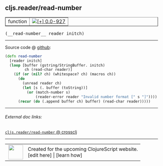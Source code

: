 ## cljs.reader/read-number



 <table border="1">
<tr>
<td>function</td>
<td><a href="https://github.com/cljsinfo/cljs-api-docs/tree/0.0-927"><img valign="middle" alt="[+] 0.0-927" title="Added in 0.0-927" src="https://img.shields.io/badge/+-0.0--927-lightgrey.svg"></a> </td>
</tr>
</table>


 <samp>
(__read-number__ reader initch)<br>
</samp>

---







Source code @ [github](https://github.com/clojure/clojurescript/blob/r1886/src/cljs/cljs/reader.cljs#L287-L297):

```clj
(defn read-number
  [reader initch]
  (loop [buffer (gstring/StringBuffer. initch)
         ch (read-char reader)]
    (if (or (nil? ch) (whitespace? ch) (macros ch))
      (do
        (unread reader ch)
        (let [s (. buffer (toString))]
          (or (match-number s)
              (reader-error reader "Invalid number format [" s "]"))))
      (recur (do (.append buffer ch) buffer) (read-char reader)))))
```

<!--
Repo - tag - source tree - lines:

 <pre>
clojurescript @ r1886
└── src
    └── cljs
        └── cljs
            └── <ins>[reader.cljs:287-297](https://github.com/clojure/clojurescript/blob/r1886/src/cljs/cljs/reader.cljs#L287-L297)</ins>
</pre>

-->

---



###### External doc links:

[`cljs.reader/read-number` @ crossclj](http://crossclj.info/fun/cljs.reader.cljs/read-number.html)<br>

---

 <table>
<tr><td>
<img valign="middle" align="right" width="48px" src="http://i.imgur.com/Hi20huC.png">
</td><td>
Created for the upcoming ClojureScript website.<br>
[edit here] | [learn how]
</td></tr></table>

[edit here]:https://github.com/cljsinfo/cljs-api-docs/blob/master/cljsdoc/cljs.reader/read-number.cljsdoc
[learn how]:https://github.com/cljsinfo/cljs-api-docs/wiki/cljsdoc-files

<!--

This information was too distracting to show to readers, but I'll leave it
commented here since it is helpful to:

- pretty-print the data used to generate this document
- and show how to retrieve that data



The API data for this symbol:

```clj
{:ns "cljs.reader",
 :name "read-number",
 :type "function",
 :signature ["[reader initch]"],
 :source {:code "(defn read-number\n  [reader initch]\n  (loop [buffer (gstring/StringBuffer. initch)\n         ch (read-char reader)]\n    (if (or (nil? ch) (whitespace? ch) (macros ch))\n      (do\n        (unread reader ch)\n        (let [s (. buffer (toString))]\n          (or (match-number s)\n              (reader-error reader \"Invalid number format [\" s \"]\"))))\n      (recur (do (.append buffer ch) buffer) (read-char reader)))))",
          :title "Source code",
          :repo "clojurescript",
          :tag "r1886",
          :filename "src/cljs/cljs/reader.cljs",
          :lines [287 297]},
 :full-name "cljs.reader/read-number",
 :full-name-encode "cljs.reader/read-number",
 :history [["+" "0.0-927"]]}

```

Retrieve the API data for this symbol:

```clj
;; from Clojure REPL
(require '[clojure.edn :as edn])
(-> (slurp "https://raw.githubusercontent.com/cljsinfo/cljs-api-docs/catalog/cljs-api.edn")
    (edn/read-string)
    (get-in [:symbols "cljs.reader/read-number"]))
```

-->
